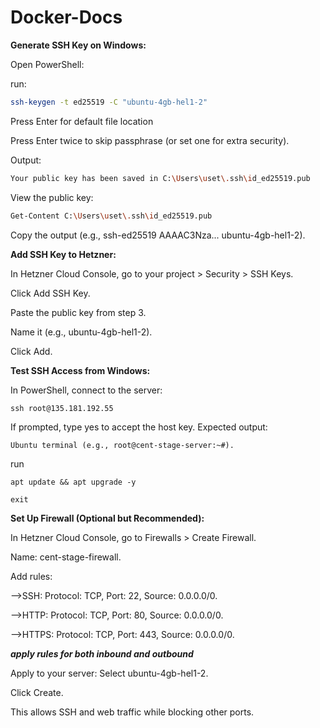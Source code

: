 # Docker-Docs

**Generate SSH Key on Windows:**

Open PowerShell:

run: 
``` bash 
ssh-keygen -t ed25519 -C "ubuntu-4gb-hel1-2"
```

Press Enter for default file location

Press Enter twice to skip passphrase (or set one for extra security).

Output: 
```bash
Your public key has been saved in C:\Users\uset\.ssh\id_ed25519.pub
```

View the public key: 
```bash
Get-Content C:\Users\uset\.ssh\id_ed25519.pub
```

Copy the output (e.g., ssh-ed25519 AAAAC3Nza... ubuntu-4gb-hel1-2).

**Add SSH Key to Hetzner:**

In Hetzner Cloud Console, go to your project > Security > SSH Keys.

Click Add SSH Key.

Paste the public key from step 3.

Name it (e.g., ubuntu-4gb-hel1-2).

Click Add.

**Test SSH Access from Windows:**

In PowerShell, connect to the server:
```
ssh root@135.181.192.55
```


If prompted, type yes to accept the host key.
Expected output: 
```
Ubuntu terminal (e.g., root@cent-stage-server:~#).
```

run
```
apt update && apt upgrade -y
```
```
exit
```


**Set Up Firewall (Optional but Recommended):**

In Hetzner Cloud Console, go to Firewalls > Create Firewall.

Name: cent-stage-firewall.

Add rules:

-->SSH: Protocol: TCP, Port: 22, Source: 0.0.0.0/0.

-->HTTP: Protocol: TCP, Port: 80, Source: 0.0.0.0/0.

-->HTTPS: Protocol: TCP, Port: 443, Source: 0.0.0.0/0.

***apply rules for both inbound and outbound***

Apply to your server: Select ubuntu-4gb-hel1-2.

Click Create.

This allows SSH and web traffic while blocking other ports.




